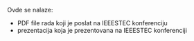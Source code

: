 Ovde se nalaze: 
  - PDF file rada koji je poslat na IEEESTEC konferenciju
  - prezentacija koja je prezentovana na IEEESTEC konferenciji 
